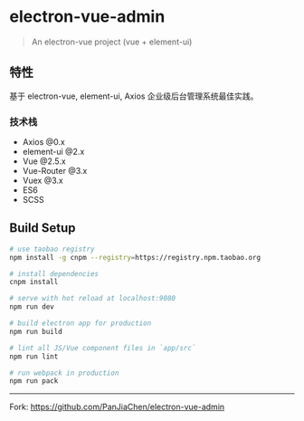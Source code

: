 # electron-vue-admin

> An electron-vue project (vue + element-ui)

## 特性

基于 electron-vue, element-ui, Axios 企业级后台管理系统最佳实践。

### 技术栈

-   Axios @0.x
-   element-ui @2.x
-   Vue @2.5.x
-   Vue-Router @3.x
-   Vuex @3.x
-   ES6
-   SCSS

## Build Setup

``` bash
# use taobao registry
npm install -g cnpm --registry=https://registry.npm.taobao.org

# install dependencies
cnpm install

# serve with hot reload at localhost:9080
npm run dev

# build electron app for production
npm run build

# lint all JS/Vue component files in `app/src`
npm run lint

# run webpack in production
npm run pack
```
---

Fork: https://github.com/PanJiaChen/electron-vue-admin